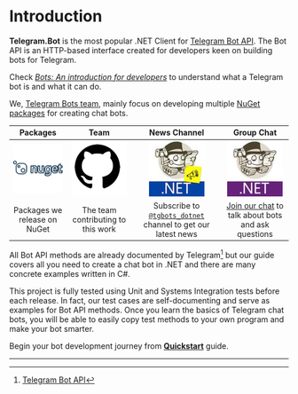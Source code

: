 # Introduction

**Telegram.Bot** is the most popular .NET Client for [Telegram Bot API]. The Bot API is an HTTP-based interface created for developers keen on building bots for Telegram.

Check [_Bots: An introduction for developers_] to understand what a Telegram bot is and what it can do.

We, [Telegram Bots team], mainly focus on developing multiple [NuGet packages] for creating chat bots.

|Packages|Team|News Channel|Group Chat|
|:------:|:--:|:----------:|:--------:|
| [![Packages](docs/intro-nuget-logo.png)](https://www.nuget.org/profiles/TelegramBots) | [![Team](docs/intro-gh-logo.png)](https://github.com/orgs/TelegramBots/people) | [![News Channel](docs/intro-channel-logo.jpg)](https://t.me/tgbots_dotnet) | [![Group Chat](docs/intro-chat-logo.jpg)](https://t.me/joinchat/B35YY0QbLfd034CFnvCtCA) |
| Packages we release on NuGet | The team contributing to this work | Subscribe to [`@tgbots_dotnet`] channel to get our latest news | [Join our chat] to talk about bots and ask questions |

All Bot API methods are already documented by Telegram[^1] but our guide covers all you need to create a chat bot in .NET and there are many concrete examples written in C#.

This project is fully tested using Unit and Systems Integration tests before each release. In fact, our test cases are
self-documenting and serve as examples for Bot API methods. Once you learn the basics of Telegram chat bots, you will
be able to easily copy test methods to your own program and make your bot smarter.

Begin your bot development journey from [**Quickstart**](quickstart.md) guide.

---

[Telegram Bot API]: https://core.telegram.org/bots/api
[_Bots: An introduction for developers_]: https://core.telegram.org/bots
[Telegram Bots team]: https://github.com/orgs/TelegramBots/people
[NuGet packages]: https://www.nuget.org/profiles/TelegramBots
[`@tgbots_dotnet`]: https://t.me/tgbots_dotnet
[Join our chat]: https://t.me/joinchat/B35YY0QbLfd034CFnvCtCA
[^1]: [Telegram Bot API](https://core.telegram.org/bots/api)
